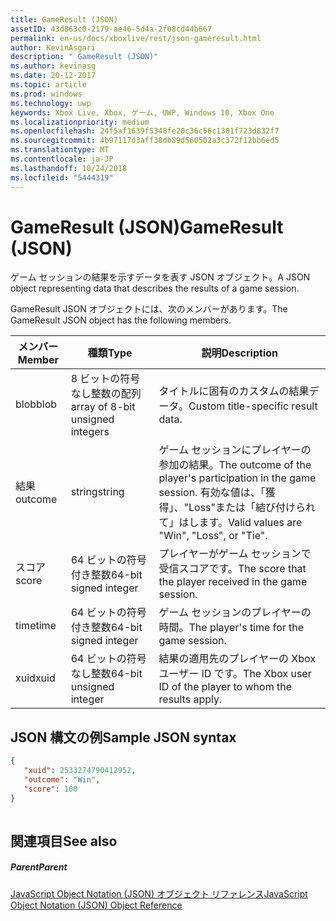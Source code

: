```yaml
---
title: GameResult (JSON)
assetID: 43d863c0-2179-ae46-5d4a-2f08cd44b667
permalink: en-us/docs/xboxlive/rest/json-gameresult.html
author: KevinAsgari
description: " GameResult (JSON)"
ms.author: kevinasg
ms.date: 20-12-2017
ms.topic: article
ms.prod: windows
ms.technology: uwp
keywords: Xbox Live, Xbox, ゲーム, UWP, Windows 10, Xbox One
ms.localizationpriority: medium
ms.openlocfilehash: 24f5af1639f5348fe20c36c56c1301f723d832f7
ms.sourcegitcommit: 4b97117d3aff38db89d560502a3c372f12bb6ed5
ms.translationtype: MT
ms.contentlocale: ja-JP
ms.lasthandoff: 10/24/2018
ms.locfileid: "5444319"
---
```

# <a name="gameresult-json"></a><span data-ttu-id="1b831-104">GameResult (JSON)</span><span class="sxs-lookup"><span data-stu-id="1b831-104">GameResult (JSON)</span></span>
<span data-ttu-id="1b831-105">ゲーム セッションの結果を示すデータを表す JSON オブジェクト。</span><span class="sxs-lookup"><span data-stu-id="1b831-105">A JSON object representing data that describes the results of a game session.</span></span> 
<a id="ID4EN"></a>

  
 
<span data-ttu-id="1b831-106">GameResult JSON オブジェクトには、次のメンバーがあります。</span><span class="sxs-lookup"><span data-stu-id="1b831-106">The GameResult JSON object has the following members.</span></span>
 
| <span data-ttu-id="1b831-107">メンバー</span><span class="sxs-lookup"><span data-stu-id="1b831-107">Member</span></span>| <span data-ttu-id="1b831-108">種類</span><span class="sxs-lookup"><span data-stu-id="1b831-108">Type</span></span>| <span data-ttu-id="1b831-109">説明</span><span class="sxs-lookup"><span data-stu-id="1b831-109">Description</span></span>| 
| --- | --- | --- | 
| <span data-ttu-id="1b831-110">blob</span><span class="sxs-lookup"><span data-stu-id="1b831-110">blob</span></span>| <span data-ttu-id="1b831-111">8 ビットの符号なし整数の配列</span><span class="sxs-lookup"><span data-stu-id="1b831-111">array of 8-bit unsigned integers</span></span>| <span data-ttu-id="1b831-112">タイトルに固有のカスタムの結果データ。</span><span class="sxs-lookup"><span data-stu-id="1b831-112">Custom title-specific result data.</span></span>| 
| <span data-ttu-id="1b831-113">結果</span><span class="sxs-lookup"><span data-stu-id="1b831-113">outcome</span></span>| <span data-ttu-id="1b831-114">string</span><span class="sxs-lookup"><span data-stu-id="1b831-114">string</span></span>| <span data-ttu-id="1b831-115">ゲーム セッションにプレイヤーの参加の結果。</span><span class="sxs-lookup"><span data-stu-id="1b831-115">The outcome of the player's participation in the game session.</span></span> <span data-ttu-id="1b831-116">有効な値は、「獲得」、"Loss"または「結び付けられて」はします。</span><span class="sxs-lookup"><span data-stu-id="1b831-116">Valid values are "Win", "Loss", or "Tie".</span></span> | 
| <span data-ttu-id="1b831-117">スコア</span><span class="sxs-lookup"><span data-stu-id="1b831-117">score</span></span>| <span data-ttu-id="1b831-118">64 ビットの符号付き整数</span><span class="sxs-lookup"><span data-stu-id="1b831-118">64-bit signed integer</span></span>| <span data-ttu-id="1b831-119">プレイヤーがゲーム セッションで受信スコアです。</span><span class="sxs-lookup"><span data-stu-id="1b831-119">The score that the player received in the game session.</span></span>| 
| <span data-ttu-id="1b831-120">time</span><span class="sxs-lookup"><span data-stu-id="1b831-120">time</span></span>| <span data-ttu-id="1b831-121">64 ビットの符号付き整数</span><span class="sxs-lookup"><span data-stu-id="1b831-121">64-bit signed integer</span></span>| <span data-ttu-id="1b831-122">ゲーム セッションのプレイヤーの時間。</span><span class="sxs-lookup"><span data-stu-id="1b831-122">The player's time for the game session.</span></span>| 
| <span data-ttu-id="1b831-123">xuid</span><span class="sxs-lookup"><span data-stu-id="1b831-123">xuid</span></span>| <span data-ttu-id="1b831-124">64 ビットの符号なし整数</span><span class="sxs-lookup"><span data-stu-id="1b831-124">64-bit unsigned integer</span></span>| <span data-ttu-id="1b831-125">結果の適用先のプレイヤーの Xbox ユーザー ID です。</span><span class="sxs-lookup"><span data-stu-id="1b831-125">The Xbox user ID of the player to whom the results apply.</span></span>| 
  
<a id="ID4EPC"></a>

 
## <a name="sample-json-syntax"></a><span data-ttu-id="1b831-126">JSON 構文の例</span><span class="sxs-lookup"><span data-stu-id="1b831-126">Sample JSON syntax</span></span>
 

```json
{
   "xuid": 2533274790412952,
   "outcome": "Win",
   "score": 100
}
    
```

  
<a id="ID4EYC"></a>

 
## <a name="see-also"></a><span data-ttu-id="1b831-127">関連項目</span><span class="sxs-lookup"><span data-stu-id="1b831-127">See also</span></span>
 
<a id="ID4E1C"></a>

 
##### <a name="parent"></a><span data-ttu-id="1b831-128">Parent</span><span class="sxs-lookup"><span data-stu-id="1b831-128">Parent</span></span> 

[<span data-ttu-id="1b831-129">JavaScript Object Notation (JSON) オブジェクト リファレンス</span><span class="sxs-lookup"><span data-stu-id="1b831-129">JavaScript Object Notation (JSON) Object Reference</span></span>](atoc-xboxlivews-reference-json.md)

   